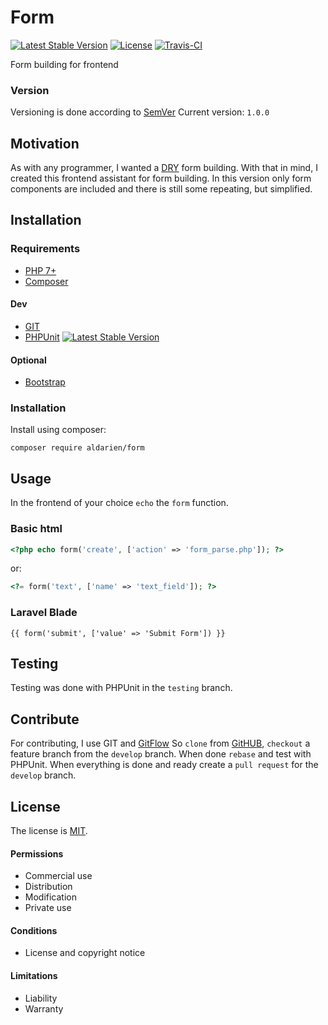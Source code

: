 # Form

[![Latest Stable Version](https://poser.pugx.org/aldarien/form/v/stable?format=plastic)](https://packagist.org/packages/aldarien/form)
[![License](https://poser.pugx.org/aldarien/form/license?format=plastic)](https://packagist.org/packages/aldarien/form)
[![Travis-CI](https://travis-ci.org/Aldarien/form.svg?branch=testing)](https://travis-ci.org/Aldarien/form)

Form building for frontend

### Version

Versioning is done according to [SemVer](https://semver.org/)
Current version: `1.0.0`

## Motivation

As with any programmer, I wanted a [DRY](https://en.wikipedia.org/wiki/Don%27t_repeat_yourself) form building.
With that in mind, I created this frontend assistant for form building.
In this version only form components are included and there is still some repeating, but simplified.

## Installation

### Requirements

* [PHP 7+](http://www.php.net)
* [Composer](http://getcomposer.org)

#### Dev

* [GIT](https://git-scm.com/)
* [PHPUnit](https://phpunit.de/) [![Latest Stable Version](https://poser.pugx.org/phpunit/phpunit/version?format=plastic)](https://packagist.org/packages/phpunit/phpunit?format=plastic)

#### Optional

* [Bootstrap](https://getbootstrap.com/)

### Installation

Install using composer:

~~~
composer require aldarien/form
~~~

## Usage

In the frontend of your choice `echo` the `form` function.

### Basic html

~~~php
<?php echo form('create', ['action' => 'form_parse.php']); ?>
~~~

or:

~~~php
<?= form('text', ['name' => 'text_field']); ?>
~~~

### Laravel Blade

~~~
{{ form('submit', ['value' => 'Submit Form']) }}
~~~

## Testing

Testing was done with PHPUnit in the `testing` branch.

## Contribute

For contributing, I use GIT and [GitFlow](http://nvie.com/posts/a-successful-git-branching-model/)
So `clone` from [GitHUB](https://github.com/), `checkout` a feature branch from the `develop` branch.
When done `rebase` and test with PHPUnit. When everything is done and ready create a `pull request` for the `develop` branch.

## License

The license is [MIT](https://en.wikipedia.org/wiki/MIT_License).

#### Permissions

* Commercial use
* Distribution
* Modification
* Private use

#### Conditions

* License and copyright notice

#### Limitations

* Liability
* Warranty
